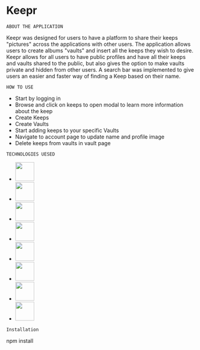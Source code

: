 
Keepr
=====================

``
ABOUT THE APPLICATION
``


Keepr was designed for users to have a platform to share their keeps "pictures" across the applications with other users.
The application allows users to create albums "vaults" and insert all the keeps they wish to desire. Keepr allows for all users to have public profiles
and have all their keeps and vaults shared to the public, but also gives the option to make vaults private and hidden from other users. A search bar was
implemented to give users an easier and faster way of finding a Keep based on their name.


``HOW TO USE``
- Start by logging in
- Browse and click on keeps to open modal to learn more information about the keep
- Create Keeps 
- Create Vaults
- Start adding keeps to your specific Vaults
- Navigate to account page to update name and profile image
- Delete keeps from vaults in vault page



``TECHNOLOGIES UESED``

- <img src="https://upload.wikimedia.org/wikipedia/commons/thumb/0/0d/C_Sharp_wordmark.svg/1200px-C_Sharp_wordmark.svg.png" width="50">
- <img src="https://upload.wikimedia.org/wikipedia/commons/6/6a/JavaScript-logo.png" width="50">
- <img src="https://github.com/vuejs.png" width="50">
- <img src="https://repository-images.githubusercontent.com/256338499/691efb00-8303-11ea-8c55-ab6bb5e2676a" width="50"> 
- <img src="https://www.freepnglogos.com/uploads/logo-mysql-png/logo-mysql-mysql-logo-png-images-are-download-crazypng-21.png" width="50">
- <img src="https://cdn.pixabay.com/photo/2017/08/05/11/16/logo-2582748_1280.png" width="50">
- <img src="https://cdn.pixabay.com/photo/2017/08/05/11/16/logo-2582747_1280.png" width="50">
- <img src="https://upload.wikimedia.org/wikipedia/commons/thumb/b/b2/Bootstrap_logo.svg/512px-Bootstrap_logo.svg.png" width="50">



``Installation``

  npm install






